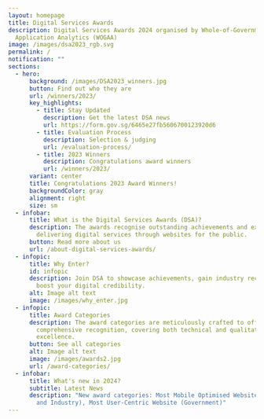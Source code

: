 ```yaml
---
layout: homepage
title: Digital Services Awards
description: Digital Services Awards 2024 organised by Whole-of-Government
  Application Analytics (WOGAA)
image: /images/dsa2023_rgb.svg
permalink: /
notification: ""
sections:
  - hero:
      background: /images/DSA2023_winners.jpg
      button: Find out who they are
      url: /winners/2023/
      key_highlights:
        - title: Stay Updated
          description: Get the latest DSA news
          url: https://form.gov.sg/6465e27fb5606700123920d6
        - title: Evaluation Process
          description: Selection & judging
          url: /evaluation-process/
        - title: 2023 Winners
          description: Congratulations award winners
          url: /winners/2023/
      variant: center
      title: Congratulations 2023 Award Winners!
      backgroundColor: gray
      alignment: right
      size: sm
  - infobar:
      title: What is the Digital Services Awards (DSA)?
      description: The awards recognise outstanding achievements and excellence in
        delivering digital services through websites for the public.
      button: Read more about us
      url: /about-digital-services-awards/
  - infopic:
      title: Why Enter?
      id: infopic
      description: Join DSA to showcase achievements, gain industry recognition, and
        boost your digital credibility.
      alt: Image alt text
      image: /images/why_enter.jpg
  - infopic:
      title: Award Categories
      description: The award categories are meticulously crafted to offer
        comprehensive recognition, covering both technical and qualitative
        excellence.
      button: See all categories
      alt: Image alt text
      image: /images/awards2.jpg
      url: /award-categories/
  - infobar:
      title: What's new in 2024?
      subtitle: Latest News
      description: "New award categories: Most Mobile Optimised Website (Government
        and Industry), Most User-Centric Website (Government)"
---
```

